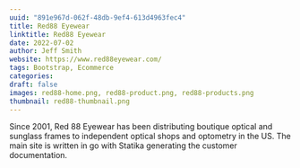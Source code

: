 ```yaml
--- 
uuid: "891e967d-062f-48db-9ef4-613d4963fec4" 
title: Red88 Eyewear 
linktitle: Red88 Eyewear
date: 2022-07-02 
author: Jeff Smith 
website: https://www.red88eyewear.com/ 
tags: Bootstrap, Ecommerce
categories:  
draft: false 
images: red88-home.png, red88-product.png, red88-products.png
thumbnail: red88-thumbnail.png 
--- 
```


Since 2001, Red 88 Eyewear has been distributing boutique optical and sunglass frames to 
independent optical shops and optometry in the US.  The main site is written in go 
with Statika generating the customer documentation. 